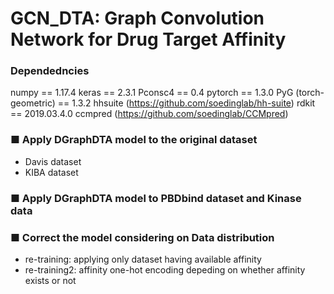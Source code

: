 # GCN_DTA: Graph Convolution Network for Drug Target Affinity

### Dependedncies
numpy == 1.17.4
keras == 2.3.1
Pconsc4 == 0.4
pytorch == 1.3.0
PyG (torch-geometric) == 1.3.2
hhsuite (https://github.com/soedinglab/hh-suite)
rdkit == 2019.03.4.0
ccmpred (https://github.com/soedinglab/CCMpred)


### ■ Apply DGraphDTA model to the original dataset
- Davis dataset 
- KIBA dataset 


### ■ Apply DGraphDTA model to PBDbind dataset and Kinase data


### ■ Correct the model considering on Data distribution 
- re-training: applying only dataset having available affinity
- re-training2: affinity one-hot encoding depeding on whether affinity exists or not
